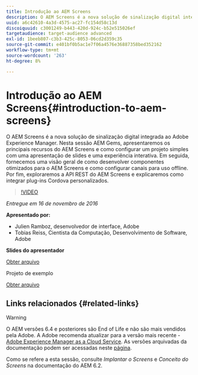 ```yaml
---
title: Introdução ao AEM Screens
description: O AEM Screens é a nova solução de sinalização digital integrada ao Adobe Experience Manager. Nesta sessão AEM Gems, apresentaremos os principais recursos do AEM Screens e como configurar um projeto simples com uma apresentação de slides e uma experiência interativa. Em seguida, fornecemos uma visão geral de como desenvolver componentes otimizados para o AEM Screens e como configurar canais para uso offline. Por fim, exploraremos a API REST do AEM Screens e explicaremos como integrar plug-ins Cordova personalizados.
uuid: a6c42610-4a3d-4575-ac27-fc154d58c13d
discoiquuid: c3001249-b443-420d-924c-b52e515026ef
targetaudience: target-audience advanced
exl-id: 1beeb807-c3b3-425c-8053-06cd2d359c35
source-git-commit: e401bf0b5ac1e7f06a4576e36887358bed352162
workflow-type: tm+mt
source-wordcount: '263'
ht-degree: 8%

---
```


# Introdução ao AEM Screens{#introduction-to-aem-screens}

O AEM Screens é a nova solução de sinalização digital integrada ao Adobe Experience Manager. Nesta sessão AEM Gems, apresentaremos os principais recursos do AEM Screens e como configurar um projeto simples com uma apresentação de slides e uma experiência interativa. Em seguida, fornecemos uma visão geral de como desenvolver componentes otimizados para o AEM Screens e como configurar canais para uso offline. Por fim, exploraremos a API REST do AEM Screens e explicaremos como integrar plug-ins Cordova personalizados.

>[!VIDEO](https://video.tv.adobe.com/v/19301/?quality=9)

*Entregue em 16 de novembro de 2016*

**Apresentado por:**

* Julien Ramboz, desenvolvedor de interface, Adobe
* Tobias Reiss, Cientista da Computação, Desenvolvimento de Software, Adobe

**Slides do apresentador**

[Obter arquivo](assets/2016-11-16-aem-screens.pdf)

Projeto de exemplo

[Obter arquivo](assets/aemscreensgems.zip)

## Links relacionados {#related-links}


>[!WARNING]
>
>O AEM versões 6.4 e posteriores são End of Life e não são mais vendidos pela Adobe.  A Adobe recomenda atualizar para a versão mais recente - [Adobe Experience Manager as a Cloud Service](https://experienceleague.adobe.com/docs/experience-manager-cloud-service.html?lang=pt-BR).  As versões arquivadas da documentação podem ser acessadas neste [página](https://experienceleague.adobe.com/docs/experience-manager-release-information/aem-release-updates/previous-updates/aem-previous-versions.html?lang=pt-BR).
>
>Como se refere a esta sessão, consulte *Implantar o Screens* e *Conceito do Screens* na documentação do AEM 6.2.

